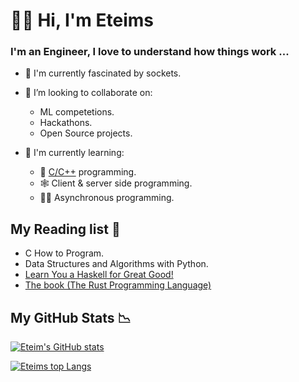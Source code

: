 # 👋🏿 Hi, I'm Eteims 

### I'm an Engineer, I love to understand how things work ...

- 🔭 I'm currently fascinated by sockets.
- 👯 I’m looking to collaborate on:
   -  ML competetions.
   -  Hackathons.
   -  Open Source projects.
  
- 🌱 I'm currently learning:
   + 💾 [C/C++](https://github.com/EteimZ/Let_See) programming.
   + 🕸️ Client & server side programming.
   + 🤹🏿 Asynchronous programming.

## My Reading list 📕
- C How to Program.
- Data Structures and Algorithms with Python.
- [Learn You a Haskell for Great Good!](http://learnyouahaskell.com/)
- [The book (The Rust Programming Language)](https://doc.rust-lang.org/book/)


## My GitHub Stats 📉

[![Eteim's GitHub stats](https://github-readme-stats.vercel.app/api?username=eteimz&show_icons=true&theme=dark)](https://github.com/anuraghazra/github-readme-stats)

[![Eteims top Langs](https://github-readme-stats.vercel.app/api/top-langs/?username=eteimz&theme=dark&langs_count=10&layout=compact)](https://github.com/anuraghazra/github-readme-stats)
